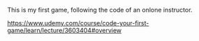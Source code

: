 This is my first game, following the code of an onlone instructor.

https://www.udemy.com/course/code-your-first-game/learn/lecture/3603404#overview
